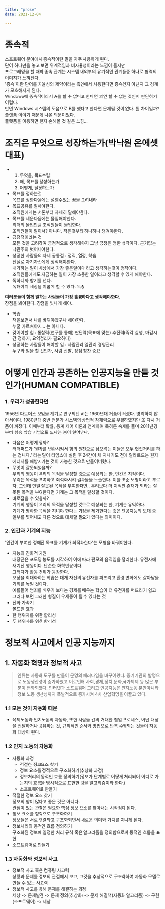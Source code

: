 ```yaml
---
title: "prose"
date: 2021-12-04

---
```


# 종속적  
 소프트웨어 분야에서 종속적이란 말을 자주 사용하게 된다.  
단어 하나만을 놓고 보면 위계적임과 비자율성이라는 느낌이 들지만  
프로그래밍을 할 때의 종속 관계는 시스템 내외부의 유기적인 관계들중 하나로 협력의 이미지가 느껴진다.  
'종속'이란 단어를 자율성의 제약이라는 측면에서 사용한다면 종속인지 아닌지 그 경계가 모호해지게 된다.  
Windows에 종속적이라서 A를 할 수 없다고 한다면 과연 할 수 없는 것인지 판단하기 어렵다.  
반면 Windows 시스템의 도움으로 B를 했다고 한다면 문제될 것이 없다. 뭔 차이일까?  
플랫폼 이야기 때문에 나온 의문이었다.  
플랫폼을 이용하면 왠지 손해볼 것 같은 느낌...  


# 조직은 무엇으로 성장하는가(박낙원 온에셋 대표)
 - 1. 무엇을, 목표수립  
   2. 왜, 목표를 달성하는가  
   3. 어떻게, 달성하는가  
 - 목표를 정하는것  
 목표를 정한다음에는 설렐수있는 꿈을 그려내라  
 - 목표공유를 잘해야한다.  
 조직원에게는 서론부터 자세히 말해야한다.  
 - 목표를 세운다음에는 몰입해야한다.  
 리더의 몰입만큼 조직원들이 몰입한다.  
 조직원들이 알아서? 아니다. 작은것부터 하나하나 챙겨야한다.  
 - 긍정적이라는 것  
 모든 것을 고려하여 긍정적으로 생각해야지 그냥 긍정은 맹한 생각이다. 근거없는 낙관주의 벗어나야한다.  
 - 성공한 사람들의 자세 공통점 : 정직, 열정, 학습  
 진실로 자기자신에게 정직해야한다.  
 내가하는 일이 세상에서 가장 좋은일이다 라고 생각하는것이 정직이다.  
 조직원들에게도 지금하는 일이 가장 소중한 일이라고 생각할 수 있게 해야한다.  
 - 독하니까 향기를 낸다.  
 독해야지 세상을 이롭게 할 수 있다. 독종  


 **여러분들이 함께 일하는 사람들이 가장 훌륭하다고 생각해야한다.**  
 장점을 봐야한다. 장점을 빛나게 해야..  
 - 학습  
 책을보면서 나를 바꿔야겠구나 해야한다.  
 누굴 가르쳐야지... 는 아니다.  
 - 갖어야할 힘 : 통찰력(연구를 통해) 판단력(목표에 맞는) 추진력(즉각 실행, 마감시간 정하기, 요약정리가 필요하다)  
 - 성공하는 사람들이 해야할 일 : 사람관리 일관리 경영관리  
 누구와 일을 할 것인가, 사람 선발, 장점 칭찬 중요  

  

# 어떻게 인간과 공존하는 인공지능을 만들 것인가(HUMAN COMPATIBLE)  

### 1. 우리가 성공한다면
1956년 다트머스 모임을 계기로 연구되던 AI는 1960년대 거품이 터졌다. 영리하지 않아서이다. 1980년대 중반 전문가 시스템의 상업적 잠재력으로 부활하였지만 또 다시 거품이 꺼졌다. 이때부터 확률, 통계 제어 이론과 연계하여 묵혀둔 숙제를 풀며 2011년경부터 심층 학습 기법으로 또다는 붐이 일어난다.  
- 다음은 어떻게 될까?  
러더퍼드가 '원자를 변환시켜서 힘의 원천으로 삼으려는 이들은 모두 헛짓거리를 하는 겁니다.' 라는 말이 타임스에 실린 후 24간이 채 지나기도 전에 릴라르드는 원자 에너지를 해방시키는 것이 가능한 것으로 만들어버렸다.  
- 무엇이 잘못되었을까?  
우리의 행동이 우리의 목적을 달성할 것으로 예상되는 한, 인간은 지적이다.  
우리는 목적을 부여하고 최적화시켜 결과물을 도출한다. 이를 표준 모형이라고 부르자. 그런데 만일 잘못된 목적을 부여한다면.. 우리보다 더 지적인 존재가 되라는 잘못된 목적을 부여한다면 기계는 그 목적을 달성할 것이다.   
- 바로잡을 수 있을까?  
기계의 행동이 우리의 목적을 달성할 것으로 예상되는 한, 기계는 유익하다.  
기계가 명확한 목적을 지녀야 한다는 가정을 제거한다는 것은 인공지능의 토대 중 일부를 찢어내고 다른 것으로 대체할 필요가 있다는 의미이다.  

### 2. 인간과 기계의 지능  
'인간이 부여한 정해진 목표를 기계가 최적화한다'는 모형을 바꿔야한다.  
- 지능의 진화적 기원  
대장균은 포도당 농도를 지각하여 이에 따라 편모의 움직임을 달리한다. 유전자에 새겨진 행동이다. 단순한 화학반응이다.  
그러다가 활동 전위가 등장한다.  
보상을 최대화하는 학습은 대개 자신의 유전자를 퍼뜨리고 환경 변화에도 살아남을 기회를 높일 것이다.  
예를들어 범죄를 배우기 보다는 경제를 배우는 학습이 더 유전자를 퍼뜨리기 쉽고 그러다 보면 그러한 형질이 우세종이 될 수 있다는 것  
- 진화 가속기  
볼드윈 효과  
- 한 행위자를 위한 합리성  
- 두 행위자를 위한 합리성  

# 정보적 사고에서 인공 지능까지  

## 1. 자동화 혁명과 정보적 사고  
> 인류는 자동화 도구를 만들어 문명의 패러다임을 바꾸어왔다. 증기기관의 발명으로 노동생산성이 증가하였고 이로인해 사회,경제,정치,문화,국가체제 등 많은 부분이 변화되었다. 인터넷과 소프트웨어 그리고 인공지능은 인지노동 뿐만아니라 정보 노동 생산성까지 폭발적으로 증가시켜 4차 산업혁명을 이끌고 있다.  

### 1.1 모든 것이 자동화 때문  
- 육체노동과 인지노동의 자동화, 또한 사람들 간의 거대한 협업 프로세스, 어떤 대상을 전달하거나 공유하는 것, 규칙적인 순서와 방법으로 반복 수행되는 것들이 자동화 대상이 된다.  

### 1.2 인지 노동의 자동화  
- 자동화 과정  
  - 적절한 정보요소 찾기  
  - 정보 요소를 정적으로 구조화하기(추상화 과정)  
  - 정보처리의 동적인 흐름 정의하기(정보가 단계별로 어떻게 처리되어 어디로 가는지의 흐름을 명시적으로 표현한 것을 알고리즘이라 한다.)  
  - 소프트웨어로 만들기  
- 적절한 정보 요소 찾기  
정보의 양이 많다고 좋은 것은 아니다.  
관점이 있는 관찰은 필요한 핵심 정보 요소를 찾아내는 시작점이 된다.  
- 정보 요소를 정적으로 구조화하기  
정보들은 서로 연결돠고 구조화되면서 새로운 의미와 가치를 지니게 된다.  
- 정보처리의 동적인 흐름 정의하기  
구조화된 정보에 일정한 처리 규칙 혹은 알고리즘을 정의함으로써 동적인 흐름을 표현  
- 소프트웨어로 만들기  

### 1.3 자동화와 정보적 사고  
- 정보적 사고 혹은 컴퓨팅 사고력  
상황과 문제를 정보의 관점에서 보고, 그것을 추상적으로 구조화하여 자동화 모델로 만들 수 있는 사고력  
- 정보적 사고를 통해 문제를 해결하는 과정  
세상 -> 문제발견 -> 문제 정의(추상화) -> 문제 해결책(자동화 알고리즘) -> 구현(소프트웨어) -> 세상  




